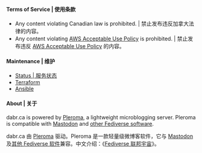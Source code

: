 #### Terms of Service | 使用条款

- Any content violating Canadian law is prohibited. | 禁止发布违反加拿大法律的内容。
- Any content violating [AWS Acceptable Use Policy](https://aws.amazon.com/aup/) is prohibited. | 禁止发布违反 [AWS Acceptable Use Policy](https://aws.amazon.com/aup/) 的内容。

#### Maintenance | 维护

- [Status | 服务状态](https://stats.uptimerobot.com/BjYxqfDm9G)
- [Terraform](https://github.com/dabr-ca/infra)
- [Ansible](https://github.com/dabr-ca/config)

#### About | 关于

dabr.ca is powered by [Pleroma](https://pleroma.social/), a lightweight microblogging server. Pleroma is compatible with [Mastodon](https://joinmastodon.org/) and [other Fediverse software](https://fediverse.party/).

dabr.ca 由 [Pleroma](https://pleroma.social/) 驱动。Pleroma 是一款轻量级微博客软件，它与 [Mastodon](https://joinmastodon.org/) 及[其他 Fediverse 软件](https://fediverse.party/)兼容。中文介绍：《[Fediverse 联邦宇宙](https://wzyboy.im/post/1486.html)》。
